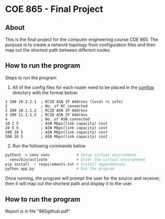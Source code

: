 # COE 865 - Final Project

## About

This is the final project for the computer engineering course COE 865. The purpose is to create a network topology from configuration files and then map out the shortest path between different nodes.

## How to run the program

Steps to run the program

1. All of the config files for each router need to be placed in the [configs](configs) directory with the format below:

```
1 100 10.2.2.1	; RCID ASN IP Address (local rc info)
2	            ; No. of RC connected
2 200 10.1.1.2	; RCID ASN IP Address
3 300 11.1.1.2	; RCID ASN IP Address
4	            ; No. of ASN connected
10 2 5 	        ; ASN Mbps(link capacity) cost
20 5 5	        ; ASN Mbps(link capacity) cost
200 10 5        ; ASN Mbps(link capacity) cost
300 10 5        ; ASN Mbps(link capacity) cost
```

2. Run the following commands below

```sh
python3 -m venv venv            # Setup virtual environment
. venv/bin/activate             # Enter the virtual environment
pip install -r requirements.txt # Install dependencies
python app.py                   # Run the program
```

Once running, the program will prompt the user for the source and receiver, then it will map out the shortest path and display it to the user.


## How to run the program
Report is in file "865github.pdf"
